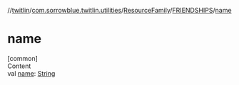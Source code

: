 //[twitlin](../../../index.md)/[com.sorrowblue.twitlin.utilities](../../index.md)/[ResourceFamily](../index.md)/[FRIENDSHIPS](index.md)/[name](name.md)



# name  
[common]  
Content  
val [name](name.md): [String](https://kotlinlang.org/api/latest/jvm/stdlib/kotlin/-string/index.html)  



